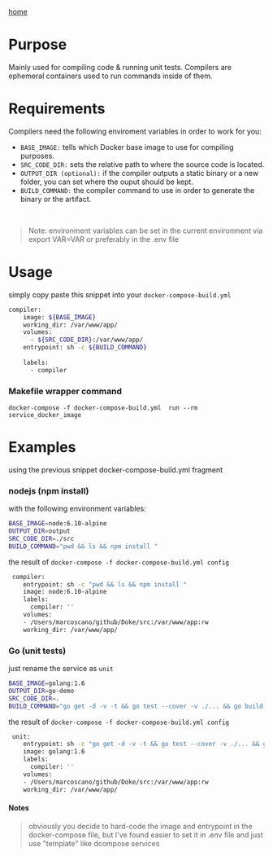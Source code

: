 [home](../README.md)

# Purpose
Mainly used for compiling code & running unit tests. Compilers are ephemeral containers used to run commands inside of them. 


# Requirements
Compilers need the following enviroment variables in order to work for you:


- `BASE_IMAGE:` tells which Docker base image to use for compiling purposes.
- `SRC_CODE_DIR:`  sets the relative path to where the source code is located.
- `OUTPUT_DIR (optional):` if the compiler outputs a static binary or a new folder, you can set where the ouput should be kept.
- `BUILD_COMMAND:` the compiler command to use in order to generate the binary or the artifact.

<br>

> Note: environment variables can be set in the current environment via export VAR=VAR or preferably in the .env file 


# Usage

simply copy paste this snippet into your `docker-compose-build.yml`

```bash
compiler:
    image: ${BASE_IMAGE}
    working_dir: /var/www/app/
    volumes:
      - ${SRC_CODE_DIR}:/var/www/app/
    entrypoint: sh -c ${BUILD_COMMAND}
    
    labels:
      - compiler
```


### Makefile wrapper command

`docker-compose -f docker-compose-build.yml  run --rm service_docker_image `


# Examples
using the previous snippet docker-compose-build.yml fragment
 
### nodejs (npm install)

with the following environment variables:
```bash
BASE_IMAGE=node:6.10-alpine 
OUTPUT_DIR=output
SRC_CODE_DIR=./src
BUILD_COMMAND="pwd && ls && npm install "
```

the result of `docker-compose -f docker-compose-build.yml config`
```bash
 compiler:
    entrypoint: sh -c "pwd && ls && npm install "
    image: node:6.10-alpine
    labels:
      compiler: ''
    volumes:
    - /Users/marcoscano/github/Doke/src:/var/www/app:rw
    working_dir: /var/www/app/
```

### Go (unit tests)
just rename the service as `unit`
```bash
BASE_IMAGE=golang:1.6
OUTPUT_DIR=go-demo
SRC_CODE_DIR=.
BUILD_COMMAND="go get -d -v -t && go test --cover -v ./... && go build -v -o go-demo"
```


the result of `docker-compose -f docker-compose-build.yml config`
```bash
 unit:
    entrypoint: sh -c "go get -d -v -t && go test --cover -v ./... && go build -v -o go-demo"
    image: golang:1.6
    labels:
      compiler: ''
    volumes:
    - /Users/marcoscano/github/Doke/src:/var/www/app:rw
    working_dir: /var/www/app/
```


#### Notes
> obviously you decide to hard-code the image and entrypoint in the docker-compose file, but I've found easier to set it in .env file and just use "template" like dcompose services 
